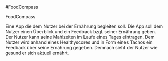 #FoodCompass

FoodCompass

Eine App die dem Nutzer bei der Ernährung begleiten soll. Die App soll dem Nutzer einen Überblick und ein Feedback bzgl. seiner Ernährung geben. Der Nutzer kann seine Mahlzeiten im Laufe eines Tages eintragen. Dem Nutzer wird anhand eines Healthyscores und in Form eines Tachos ein Feedback über seine Ernährung gegeben. Demnach sieht der Nutzer wie gesund er sich aktuell ernährt.
